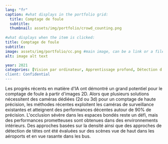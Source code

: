 ```yaml
---
lang: "fr"
caption: #what displays in the portfolio grid:
  title: Comptage de foule
  subtitle: 
  thumbnail: assets/img/portfolio/crowd_counting.png
  
#what displays when the item is clicked:
title: Comptage de foule
subtitle: 
image: assets/img/portfolio/cc.png #main image, can be a link or a file in assets/img/portfolio
alt: image alt text

year: 2021
categories: [Vision par ordinateur, Apprentissage profond, Détection d'objet, Estimation de densité]
client: Confidential
---
```

Les progrès récents en matière d'IA ont démontré un grand potentiel pour le comptage de foule à partir d'images 2D. 
Alors que plusieurs solutions nécessitent des caméras dédiées (2d ou 3d) pour un comptage de haute précision, les méthodes récentes 
exploitent les caméras de surveillance existantes et atteignent des performances décentes autour de 90% de précision. 
L'occlusion sévère dans les espaces bondés reste un défi, mais des performances prometteuses sont obtenues dans des environnements intérieurs. 
Des approches basées sur la densité ainsi que des approches de détection de têtes ont été évaluées sur des scènes vue de haut
 dans les aéroports et en vue rasante dans les bus.





